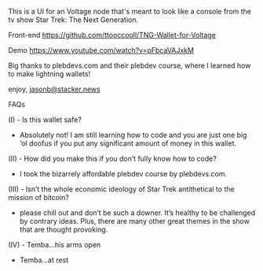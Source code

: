 This is a UI for an Voltage node that's meant to look like a console from the tv show Star Trek: The Next Generation.

Front-end
https://github.com/ttooccooll/TNG-Wallet-for-Voltage

Demo
https://www.youtube.com/watch?v=pFbcaVAJxkM

Big thanks to plebdevs.com and their plebdev course, where I learned how to make lightning wallets!

enjoy,
jasonb@stacker.news


FAQs


(I)  - Is this wallet 
safe? 
 
 - Absolutely 
not! I am still 
learning how to 
code and you are 
just one big ‘ol 
doofus if you put 
any significant 
amount of money 
in this wallet. 


(II) - How did you make this if you don’t fully know how to 
code? 
 
 - I took the bizarrely affordable plebdev course by 
plebdevs.com. 


(III) - Isn’t the whole economic ideology of Star Trek 
antithetical to the mission of bitcoin? 
 
 - please chill out and don’t be such a downer.  It’s healthy 
to be challenged by contrary ideas. Plus, there are many 
other great themes in the show that are thought provoking. 


(IV) - Temba...his arms open 
 
 - Temba...at rest